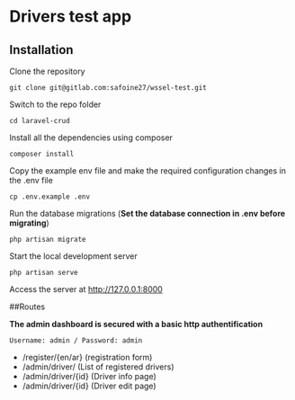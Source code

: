 # Drivers test app

## Installation


Clone the repository

    git clone git@gitlab.com:safoine27/wssel-test.git

Switch to the repo folder

    cd laravel-crud

Install all the dependencies using composer

    composer install

Copy the example env file and make the required configuration changes in the .env file

    cp .env.example .env


Run the database migrations (**Set the database connection in .env before migrating**)

    php artisan migrate

Start the local development server

    php artisan serve

Access the server at http://127.0.0.1:8000

##Routes

**The admin dashboard is secured with a basic http authentification**
    
    Username: admin / Password: admin

* /register/{en/ar} (registration form) 
* /admin/driver/ (List of registered drivers) 
* /admin/driver/{id} (Driver info page) 
* /admin/driver/{id} (Driver edit page) 

